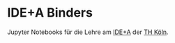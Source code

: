 # IDE+A Binders

Jupyter Notebooks für die Lehre am [IDE+A][idea] der [TH Köln][thk].

[idea]: https://www.th-koeln.de/informatik-und-ingenieurwissenschaften/institut-fuer-data-science-engineering-and-analytics_54523.php
[thk]: https://www.th-koeln.de
